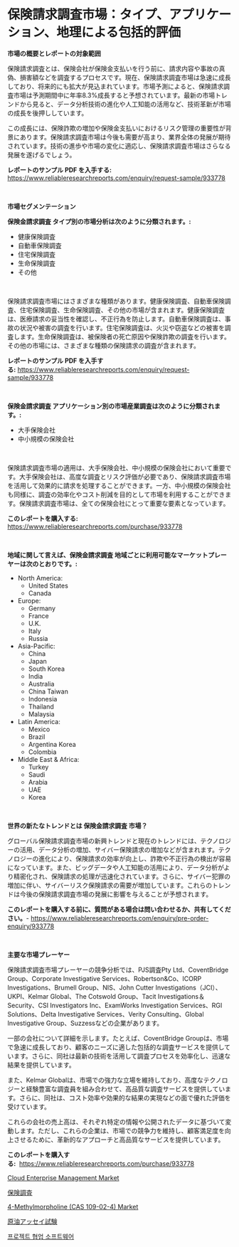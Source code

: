 <p><h1>保険請求調査市場：タイプ、アプリケーション、地理による包括的評価</h1></p><p><strong>市場の概要とレポートの対象範囲</strong></p>
<p><p>保険請求調査とは、保険会社が保険金支払いを行う前に、請求内容や事故の真偽、損害額などを調査するプロセスです。現在、保険請求調査市場は急速に成長しており、将来的にも拡大が見込まれています。市場予測によると、保険請求調査市場は予測期間中に年率8.3%成長すると予想されています。最新の市場トレンドから見ると、データ分析技術の進化や人工知能の活用など、技術革新が市場の成長を後押ししています。</p><p>この成長には、保険詐欺の増加や保険金支払いにおけるリスク管理の重要性が背景にあります。保険請求調査市場は今後も需要が高まり、業界全体の発展が期待されています。技術の進歩や市場の変化に適応し、保険請求調査市場はさらなる発展を遂げるでしょう。</p></p>
<p><strong>レポートのサンプル PDF を入手する:</strong> <a href="https://www.reliableresearchreports.com/enquiry/request-sample/933778">https://www.reliableresearchreports.com/enquiry/request-sample/933778</a></p>
<p>&nbsp;</p>
<p><strong>市場セグメンテーション</strong></p>
<p><strong>保険金請求調査 タイプ別の市場分析は次のように分類されます。:</strong></p>
<p><ul><li>健康保険調査</li><li>自動車保険調査</li><li>住宅保険調査</li><li>生命保険調査</li><li>その他</li></ul></p>
<p>&nbsp;</p>
<p><p>保険請求調査市場にはさまざまな種類があります。健康保険調査、自動車保険調査、住宅保険調査、生命保険調査、その他の市場が含まれます。健康保険調査は、医療請求の妥当性を確認し、不正行為を防止します。自動車保険調査は、事故の状況や被害の調査を行います。住宅保険調査は、火災や窃盗などの被害を調査します。生命保険調査は、被保険者の死亡原因や保険詐欺の調査を行います。その他の市場には、さまざまな種類の保険請求の調査が含まれます。</p></p>
<p><strong>レポートのサンプル PDF を入手する:</strong>&nbsp;<a href="https://www.reliableresearchreports.com/enquiry/request-sample/933778">https://www.reliableresearchreports.com/enquiry/request-sample/933778</a></p>
<p>&nbsp;</p>
<p><strong> 保険金請求調査 アプリケーション別の市場産業調査は次のように分類されます。:</strong></p>
<p><ul><li>大手保険会社</li><li>中小規模の保険会社</li></ul></p>
<p>&nbsp;</p>
<p><p>保険請求調査市場の適用は、大手保険会社、中小規模の保険会社において重要です。大手保険会社は、高度な調査とリスク評価が必要であり、保険請求調査市場を活用して効果的に請求を処理することができます。一方、中小規模の保険会社も同様に、調査の効率化やコスト削減を目的として市場を利用することができます。保険請求調査市場は、全ての保険会社にとって重要な要素となっています。</p></p>
<p><strong>このレポートを購入する:</strong>&nbsp; <a href="https://www.reliableresearchreports.com/purchase/933778">https://www.reliableresearchreports.com/purchase/933778</a></p>
<p>&nbsp;</p>
<p><strong>地域に関して言えば、保険金請求調査 地域ごとに利用可能なマーケットプレーヤーは次のとおりです。:</strong></p>
<p><ul>
    <li>
        North America:
        <ul>
            <li>United States</li>
            <li>Canada</li>
        </ul>
    </li>
    <li>
        Europe:
        <ul>
            <li>Germany</li>
            <li>France</li>
            <li>U.K.</li>
            <li>Italy</li>
            <li>Russia</li>
        </ul>
    </li>
    <li>
        Asia-Pacific:
        <ul>
            <li>China</li>
            <li>Japan</li>
            <li>South Korea</li>
            <li>India</li>
            <li>Australia</li>
            <li>China Taiwan</li>
            <li>Indonesia</li>
            <li>Thailand</li>
            <li>Malaysia</li>
        </ul>
    </li>
    <li>
        Latin America:
        <ul>
            <li>Mexico</li>
            <li>Brazil</li>
            <li>Argentina Korea</li>
            <li>Colombia</li>
        </ul>
    </li>
    <li>
        Middle East & Africa:
        <ul>
            <li>Turkey</li>
            <li>Saudi</li>
            <li>Arabia</li>
            <li>UAE</li>
            <li>Korea</li>
        </ul>
    </li>
    </ul></p>
<p>&nbsp;</p>
<p><strong>世界の新たなトレンドとは 保険金請求調査 市場？</strong></p>
<p><p>グローバル保険請求調査市場の新興トレンドと現在のトレンドには、テクノロジーの活用、データ分析の増加、サイバー保険請求の増加などが含まれます。テクノロジーの進化により、保険請求の効率が向上し、詐欺や不正行為の検出が容易になっています。また、ビッグデータや人工知能の活用により、データ分析がより精密化され、保険請求の処理が迅速化されています。さらに、サイバー犯罪の増加に伴い、サイバーリスク保険請求の需要が増加しています。これらのトレンドは今後の保険請求調査市場の発展に影響を与えることが予想されます。</p></p>
<p><strong>このレポートを購入する前に、質問がある場合は問い合わせるか、共有してください。</strong>- <a href="https://www.reliableresearchreports.com/enquiry/pre-order-enquiry/933778">https://www.reliableresearchreports.com/enquiry/pre-order-enquiry/933778</a></p>
<p>&nbsp;</p>
<p><strong>主要な市場プレーヤー</strong></p>
<p><p>保険請求調査市場プレーヤーの競争分析では、PJS調査Pty Ltd、CoventBridge Group、Corporate Investigative Services、Robertson&Co、ICORP Investigations、Brumell Group、NIS、John Cutter Investigations（JCI）、UKPI、Kelmar Global、The Cotswold Group、Tacit Investigations＆Security、CSI Investigators Inc、ExamWorks Investigation Services、RGI Solutions、Delta Investigative Services、Verity Consulting、Global Investigative Group、Suzzessなどの企業があります。</p><p>一部の会社について詳細を示します。たとえば、CoventBridge Groupは、市場で急速に成長しており、顧客のニーズに適した包括的な調査サービスを提供しています。さらに、同社は最新の技術を活用して調査プロセスを効率化し、迅速な結果を提供しています。</p><p>また、Kelmar Globalは、市場での強力な立場を維持しており、高度なテクノロジーと経験豊富な調査員を組み合わせて、高品質な調査サービスを提供しています。さらに、同社は、コスト効率や効果的な結果の実現などの面で優れた評価を受けています。</p><p>これらの会社の売上高は、それぞれ特定の情報や公開されたデータに基づいて変動します。ただし、これらの企業は、市場での競争力を維持し、顧客満足度を向上させるために、革新的なアプローチと高品質なサービスを提供しています。</p></p>
<p><strong>このレポートを購入する:</strong>&nbsp;&nbsp;<a href="https://www.reliableresearchreports.com/purchase/933778">https://www.reliableresearchreports.com/purchase/933778</a></p>
<p><p><a href="https://cute-banjo-8ca.notion.site/Cloud-Enterprise-Management-Market-Size-Evaluating-its-Market-Trends-Growth-and-Projections-2024--1173e7aeae3147f69f9041591a59b917">Cloud Enterprise Management Market</a></p><p><a href="https://github.com/zjkmgcs938405/Market-Research-Report-List-1/blob/main/7800766184102.md">保険調査</a></p><p><a href="https://issuu.com/reportprime-2/docs/4-methylmorpholine-cas-109-02-4-market-size-2030.p">4-Methylmorpholine (CAS 109-02-4) Market</a></p><p><a href="https://github.com/mohamedbakry57/Market-Research-Report-List-2/blob/main/6850827184101.md">原油アッセイ試験</a></p><p><a href="https://github.com/laholand/Market-Research-Report-List-2/blob/main/8881296184066.md">프로젝트 협업 소프트웨어</a></p></p>